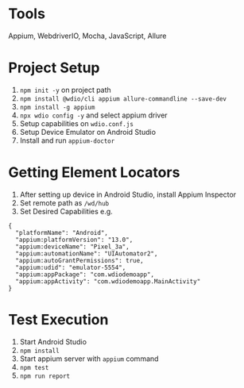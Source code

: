 # Tools
Appium, WebdriverIO, Mocha, JavaScript, Allure

# Project Setup
1. `npm init -y` on project path
2. `npm install @wdio/cli appium allure-commandline --save-dev`
3. `npm install -g appium`
4. `npx wdio config -y` and select appium driver
5. Setup capabilities on `wdio.conf.js`
6. Setup Device Emulator on Android Studio
7. Install and run `appium-doctor`

# Getting Element Locators
1. After setting up device in Android Studio, install Appium Inspector
2. Set remote path as `/wd/hub`
3. Set Desired Capabilities e.g.
```
{
  "platformName": "Android",
  "appium:platformVersion": "13.0",
  "appium:deviceName": "Pixel_3a",
  "appium:automationName": "UIAutomator2",
  "appium:autoGrantPermissions": true,
  "appium:udid": "emulator-5554",
  "appium:appPackage": "com.wdiodemoapp",
  "appium:appActivity": "com.wdiodemoapp.MainActivity"
}
```

# Test Execution
1. Start Android Studio
2. `npm install`
3. Start appium server with `appium` command
4. `npm test`
5. `npm run report`
